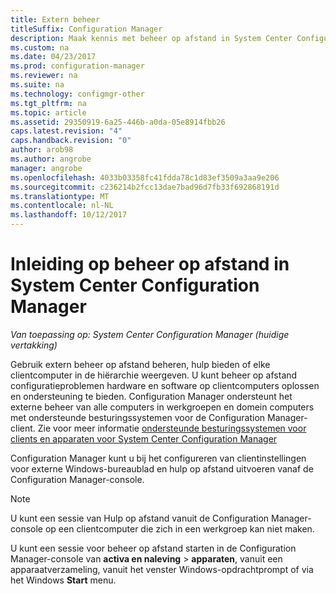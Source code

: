 ```yaml
---
title: Extern beheer
titleSuffix: Configuration Manager
description: Maak kennis met beheer op afstand in System Center Configuration Manager.
ms.custom: na
ms.date: 04/23/2017
ms.prod: configuration-manager
ms.reviewer: na
ms.suite: na
ms.technology: configmgr-other
ms.tgt_pltfrm: na
ms.topic: article
ms.assetid: 29350919-6a25-446b-a0da-05e8914fbb26
caps.latest.revision: "4"
caps.handback.revision: "0"
author: arob98
ms.author: angrobe
manager: angrobe
ms.openlocfilehash: 4033b03358fc41fdda78c1d83ef3509a3aa9e206
ms.sourcegitcommit: c236214b2fcc13dae7bad96d7fb33f692868191d
ms.translationtype: MT
ms.contentlocale: nl-NL
ms.lasthandoff: 10/12/2017
---
```

# <a name="introduction-to-remote-control-in-system-center-configuration-manager"></a>Inleiding op beheer op afstand in System Center Configuration Manager

*Van toepassing op: System Center Configuration Manager (huidige vertakking)*

Gebruik extern beheer op afstand beheren, hulp bieden of elke clientcomputer in de hiërarchie weergeven. U kunt beheer op afstand configuratieproblemen hardware en software op clientcomputers oplossen en ondersteuning te bieden. Configuration Manager ondersteunt het externe beheer van alle computers in werkgroepen en domein computers met ondersteunde besturingssystemen voor de Configuration Manager-client. Zie voor meer informatie [ondersteunde besturingssystemen voor clients en apparaten voor System Center Configuration Manager](../../../../core/plan-design/configs/supported-operating-systems-for-clients-and-devices.md)

Configuration Manager kunt u bij het configureren van clientinstellingen voor externe Windows-bureaublad en hulp op afstand uitvoeren vanaf de Configuration Manager-console.  

> [!NOTE]  
>  U kunt een sessie van Hulp op afstand vanuit de Configuration Manager-console op een clientcomputer die zich in een werkgroep kan niet maken. 

 U kunt een sessie voor beheer op afstand starten in de Configuration Manager-console van **activa en naleving** > **apparaten**, vanuit een apparaatverzameling, vanuit het venster Windows-opdrachtprompt of via het Windows **Start** menu.  
